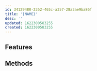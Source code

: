 ```yaml
---
id: 34129480-2352-465c-a357-28a3ae9ba86f
title: '{NAME}'
desc: ''
updated: 1622300583255
created: 1622300583255
---
```

<!-- see [[pkm.tools.dendron]] for an example -->

<!-- Short description about what this tool does. Ideally include a screenshot -->

## Features

<!-- What primary features does this tool have-->

## Methods

<!-- What [[pkm.methods]] is this tool well suited for?-->


